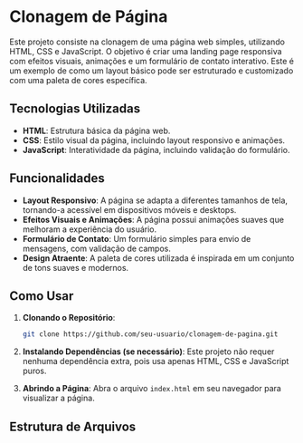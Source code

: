 # Clonagem de Página

Este projeto consiste na clonagem de uma página web simples, utilizando HTML, CSS e JavaScript. O objetivo é criar uma landing page responsiva com efeitos visuais, animações e um formulário de contato interativo. Este é um exemplo de como um layout básico pode ser estruturado e customizado com uma paleta de cores específica.

## Tecnologias Utilizadas

- **HTML**: Estrutura básica da página web.
- **CSS**: Estilo visual da página, incluindo layout responsivo e animações.
- **JavaScript**: Interatividade da página, incluindo validação do formulário.

## Funcionalidades

- **Layout Responsivo**: A página se adapta a diferentes tamanhos de tela, tornando-a acessível em dispositivos móveis e desktops.
- **Efeitos Visuais e Animações**: A página possui animações suaves que melhoram a experiência do usuário.
- **Formulário de Contato**: Um formulário simples para envio de mensagens, com validação de campos.
- **Design Atraente**: A paleta de cores utilizada é inspirada em um conjunto de tons suaves e modernos.

## Como Usar

1. **Clonando o Repositório**:
    ```bash
    git clone https://github.com/seu-usuario/clonagem-de-pagina.git
    ```

2. **Instalando Dependências (se necessário)**:
    Este projeto não requer nenhuma dependência extra, pois usa apenas HTML, CSS e JavaScript puros.

3. **Abrindo a Página**:
    Abra o arquivo `index.html` em seu navegador para visualizar a página.

## Estrutura de Arquivos


